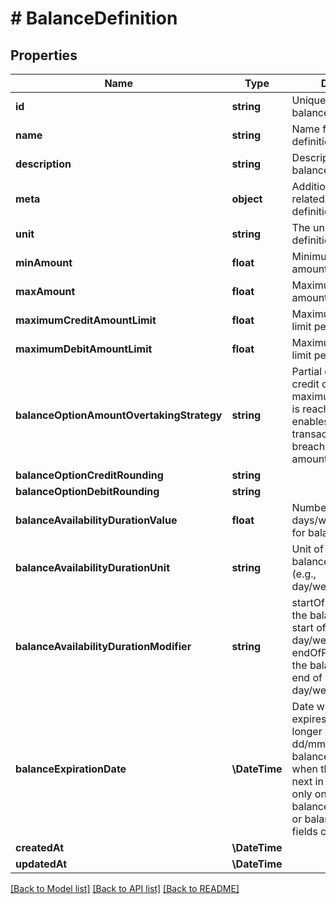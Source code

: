 # # BalanceDefinition

## Properties

Name | Type | Description | Notes
------------ | ------------- | ------------- | -------------
**id** | **string** | Unique identifier for the balance definition. | [optional]
**name** | **string** | Name for the balance definition | [optional]
**description** | **string** | Description for the balance definition | [optional]
**meta** | **object** | Additional metadata related to the balance definition. | [optional]
**unit** | **string** | The unit for this balance definition | [optional]
**minAmount** | **float** | Minimum possible amount for balance | [optional]
**maxAmount** | **float** | Maximum possible amount for balance | [optional]
**maximumCreditAmountLimit** | **float** | Maximum credit amount limit per operation | [optional]
**maximumDebitAmountLimit** | **float** | Maximum debit amount limit per operation | [optional]
**balanceOptionAmountOvertakingStrategy** | **string** | Partial enables partial credit of balance if maximum balance limit is reaching. Strict enables rejection of transaction if it will breach the max credit amount limit. | [optional]
**balanceOptionCreditRounding** | **string** |  | [optional]
**balanceOptionDebitRounding** | **string** |  | [optional]
**balanceAvailabilityDurationValue** | **float** | Number of days/weeks/month/year for balance expiry | [optional]
**balanceAvailabilityDurationUnit** | **string** | Unit of time for the balance&#39;s availability (e.g., day/week/month/year). | [optional]
**balanceAvailabilityDurationModifier** | **string** | startOfPeriod depicts the balancy expiry on start of day/week/month/year. endOfPeriod depicts the balancy expiry on end of day/week/month/year | [optional]
**balanceExpirationDate** | **\DateTime** | Date when the balance expires and can no longer be used, in dd/mm format. The balance will be expired when this date appears next in the calendar and only one of balanceExpirationDate or balance availability fields can be used. | [optional]
**createdAt** | **\DateTime** |  | [optional]
**updatedAt** | **\DateTime** |  | [optional]

[[Back to Model list]](../../README.md#models) [[Back to API list]](../../README.md#endpoints) [[Back to README]](../../README.md)
